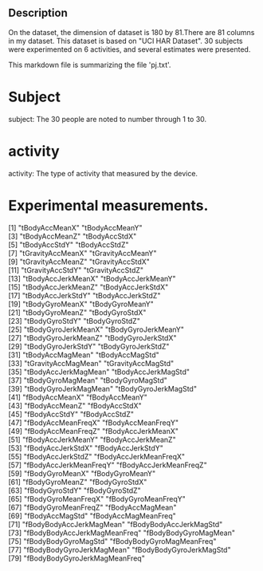 Description
-----------

On the dataset, the dimension of dataset is 180 by 81.There are 81
columns in my dataset. This dataset is based on "UCI HAR Dataset". 30
subjects were experimented on 6 activities, and several estimates were
presented.

This markdown file is summarizing the file 'pj.txt'.

Subject
=======

subject: The 30 people are noted to number through 1 to 30.

activity
========

activity: The type of activity that measured by the device.

Experimental measurements.
==========================

\[1\] "tBodyAccMeanX" "tBodyAccMeanY"  
\[3\] "tBodyAccMeanZ" "tBodyAccStdX"  
\[5\] "tBodyAccStdY" "tBodyAccStdZ"  
\[7\] "tGravityAccMeanX" "tGravityAccMeanY"  
\[9\] "tGravityAccMeanZ" "tGravityAccStdX"  
\[11\] "tGravityAccStdY" "tGravityAccStdZ"  
\[13\] "tBodyAccJerkMeanX" "tBodyAccJerkMeanY"  
\[15\] "tBodyAccJerkMeanZ" "tBodyAccJerkStdX"  
\[17\] "tBodyAccJerkStdY" "tBodyAccJerkStdZ"  
\[19\] "tBodyGyroMeanX" "tBodyGyroMeanY"  
\[21\] "tBodyGyroMeanZ" "tBodyGyroStdX"  
\[23\] "tBodyGyroStdY" "tBodyGyroStdZ"  
\[25\] "tBodyGyroJerkMeanX" "tBodyGyroJerkMeanY"  
\[27\] "tBodyGyroJerkMeanZ" "tBodyGyroJerkStdX"  
\[29\] "tBodyGyroJerkStdY" "tBodyGyroJerkStdZ"  
\[31\] "tBodyAccMagMean" "tBodyAccMagStd"  
\[33\] "tGravityAccMagMean" "tGravityAccMagStd"  
\[35\] "tBodyAccJerkMagMean" "tBodyAccJerkMagStd"  
\[37\] "tBodyGyroMagMean" "tBodyGyroMagStd"  
\[39\] "tBodyGyroJerkMagMean" "tBodyGyroJerkMagStd"  
\[41\] "fBodyAccMeanX" "fBodyAccMeanY"  
\[43\] "fBodyAccMeanZ" "fBodyAccStdX"  
\[45\] "fBodyAccStdY" "fBodyAccStdZ"  
\[47\] "fBodyAccMeanFreqX" "fBodyAccMeanFreqY"  
\[49\] "fBodyAccMeanFreqZ" "fBodyAccJerkMeanX"  
\[51\] "fBodyAccJerkMeanY" "fBodyAccJerkMeanZ"  
\[53\] "fBodyAccJerkStdX" "fBodyAccJerkStdY"  
\[55\] "fBodyAccJerkStdZ" "fBodyAccJerkMeanFreqX"  
\[57\] "fBodyAccJerkMeanFreqY" "fBodyAccJerkMeanFreqZ"  
\[59\] "fBodyGyroMeanX" "fBodyGyroMeanY"  
\[61\] "fBodyGyroMeanZ" "fBodyGyroStdX"  
\[63\] "fBodyGyroStdY" "fBodyGyroStdZ"  
\[65\] "fBodyGyroMeanFreqX" "fBodyGyroMeanFreqY"  
\[67\] "fBodyGyroMeanFreqZ" "fBodyAccMagMean"  
\[69\] "fBodyAccMagStd" "fBodyAccMagMeanFreq"  
\[71\] "fBodyBodyAccJerkMagMean" "fBodyBodyAccJerkMagStd"  
\[73\] "fBodyBodyAccJerkMagMeanFreq" "fBodyBodyGyroMagMean"  
\[75\] "fBodyBodyGyroMagStd" "fBodyBodyGyroMagMeanFreq"  
\[77\] "fBodyBodyGyroJerkMagMean" "fBodyBodyGyroJerkMagStd"  
\[79\] "fBodyBodyGyroJerkMagMeanFreq"
